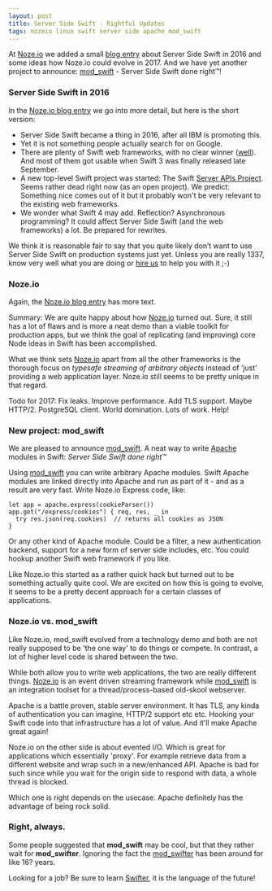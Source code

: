 ```yaml
---
layout: post
title: Server Side Swift - Rightful Updates
tags: nozeio linux swift server side apache mod_swift
---
```


At [Noze.io](http://noze.io/) we added a small 
[blog entry](http://noze.io/stateoftheunion/)
about Server Side Swift in 2016 and some ideas how Noze.io could evolve in 2017.
And we have yet another project to announce: 
[mod_swift](http://mod-swift.org/) - Server Side Swift done right™!


### Server Side Swift in 2016

In the [Noze.io blog entry](http://noze.io/stateoftheunion/) we go into more
detail, but here is the short version:

- Server Side Swift became a thing in 2016, after all IBM is promoting this.
- Yet it is not something people actually search for on Google.
- There are plenty of Swift web frameworks, with no clear winner
  ([well](https://theswiftdev.com/2016/11/09/server-side-swift/)).
  And most of them got usable when Swift 3 was finally released late September.
- A new top-level Swift project was started: The Swift
  [Server APIs Project](https://swift.org/blog/server-api-workgroup/).
  Seems rather dead right now (as an open project).
  We predict: Something nice comes out of it but it probably won't be very
  relevant to the existing web frameworks.
- We wonder what Swift 4 may add. Reflection? Asynchronous programming?
  It could affect Server Side Swift (and the web frameworks) a lot.
  Be prepared for rewrites.
  
We think it is reasonable fair to say that you quite likely don’t want to 
use Server Side Swift on production systems just yet.
Unless you are really 1337, know very well what you are doing or 
[hire us](http://zeezide.com/en/services/services.html) to help you with it ;-)


### Noze.io

Again, the 
[Noze.io blog entry](http://noze.io/stateoftheunion/#nozeio-in-the-year-of-the-trump)
has more text.

Summary: We are quite happy about how [Noze.io](http://noze.io/) turned out.
Sure, it still has a lot of flaws and is more a neat demo than a viable toolkit
for production apps, but we think the goal of replicating (and improving) core
Node ideas in Swift has been accomplished.

What we think sets [Noze.io](http://noze.io/) apart from all the other
frameworks is the thorough focus on *typesafe streaming of arbitrary objects*
instead of ‘just’ providing a web application layer.
Noze.io still seems to be pretty unique in that regard.

Todo for 2017:
Fix leaks. 
Improve performance. 
Add TLS support. 
Maybe HTTP/2.
PostgreSQL client.
World domination.
Lots of work. Help!

### New project: mod_swift

We are pleased to announce [mod_swift](http://mod-swift.org/).
A neat way to write [Apache](https://httpd.apache.org) modules in Swift:
*Server Side Swift done right™*

Using 
[mod_swift](http://mod-swift.org/)
you can write arbitrary Apache modules. Swift Apache modules
are linked directly into Apache and run as part of it - 
and as a result are very fast.
Write Noze.io Express code, like:

    let app = apache.express(cookieParser())
    app.get("/express/cookies") { req, res, _ in
      try res.json(req.cookies)  // returns all cookies as JSON
    }

Or any other kind of Apache module. Could be a filter, a new authentication
backend, support for a new form of server side includes, etc.
You could hookup another Swift web framework if you like.

Like Noze.io this started as a rather quick hack but turned out to be
something actually quite cool. We are excited on how this is going to evolve,
it seems to be a pretty decent approach for a certain classes of applications.

### Noze.io vs. mod_swift

Like Noze.io, mod_swift evolved from a technology demo and both
are not really supposed to be 'the one way' to do things or compete.
In contrast, a lot of higher level code is shared between the two.

While both allow you to write web applications, the two are really different
things.
[Noze.io](http://noze.io/)
is an event driven streaming framework while 
[mod_swift](http://mod-swift.org/)
is an integration toolset for a thread/process-based old-skool webserver.

Apache is a battle proven, stable server environment. 
It has TLS, any kinda of authentication you can imagine, HTTP/2 support etc etc.
Hooking your Swift code into that infrastructure has a lot of value.
And it'll make Apache great again!

Noze.io on the other side is about evented I/O. Which is great for applications
which essentially 'proxy'. For example retrieve data from a different website
and wrap such in a new/enhanced API.
Apache is bad for such since while you wait for the origin side to respond with
data, a whole thread is blocked.

Which one is right depends on the usecase. Apache definitely has the advantage
of being rock solid.

### Right, always.

Some people suggested that **mod_swift** may be cool,
but that they rather wait for **mod_swifter**.
Ignoring the fact the
[mod_swifter](https://github.com/AlwaysRightInstitute/mod_objc1)
has been around for like 16? years.

Looking for a job?
Be sure to learn [Swifter](http://swifter-lang.org/), 
it is the language of the future!
